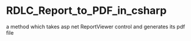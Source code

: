 # RDLC_Report_to_PDF_in_csharp
a method which takes asp net ReportViewer control and generates its pdf file
